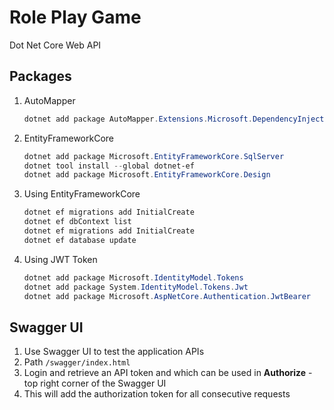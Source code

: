 # Role Play Game

Dot Net Core Web API

## Packages

1. AutoMapper
    ```powershell
    dotnet add package AutoMapper.Extensions.Microsoft.DependencyInjection
    ```
1. EntityFrameworkCore
    ```powershell
    dotnet add package Microsoft.EntityFrameworkCore.SqlServer
    dotnet tool install --global dotnet-ef
    dotnet add package Microsoft.EntityFrameworkCore.Design
    ```
1. Using EntityFrameworkCore
    ```powershell
    dotnet ef migrations add InitialCreate
    dotnet ef dbContext list
    dotnet ef migrations add InitialCreate
    dotnet ef database update
    ```
1. Using JWT Token
    ```powershell
    dotnet add package Microsoft.IdentityModel.Tokens
    dotnet add package System.IdentityModel.Tokens.Jwt
    dotnet add package Microsoft.AspNetCore.Authentication.JwtBearer
    ```

## Swagger UI

1. Use Swagger UI to test the application APIs
1. Path `/swagger/index.html`
1. Login and retrieve an API token and which can be used in **Authorize** - top right corner of the Swagger UI
1. This will add the authorization token for all consecutive requests